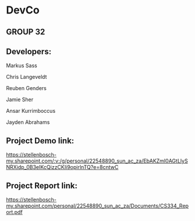 # DevCo



## GROUP 32


## Developers:

Markus Sass

Chris Langeveldt

Reuben Genders

Jamie Sher

Ansar Kurrimboccus

Jayden Abrahams


## Project Demo link:
https://stellenbosch-my.sharepoint.com/:v:/g/personal/22548890_sun_ac_za/EbAKZmI0AGtLlySNRXidp_0B3eIKcQizzCKIi9opirlnTQ?e=8cntwC


## Project Report link:
https://stellenbosch-my.sharepoint.com/personal/22548890_sun_ac_za/Documents/CS334_Report.pdf

